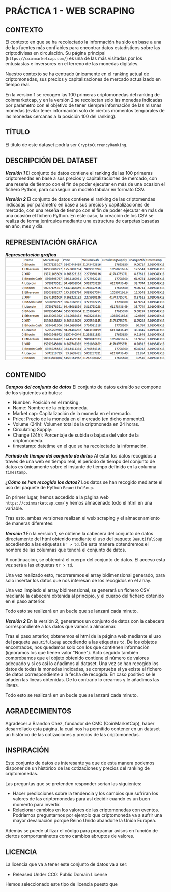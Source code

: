 # PRÁCTICA 1 - WEB SCRAPING

## CONTEXTO

El contexto en que se ha recolectado la información ha sido en base a una de las fuentes más confiables para encontrar datos estadísticos sobre las criptodivisas en circulación. Su página principal (`https://coinmarketcap.com/`) es una de las más visitadas por los entusiastas e inversores en el terreno de las monedas digitales.

Nuestro contexto se ha centrado únicamente en el ranking actual de criptomonedas, sus precios y capitalizaciones de mercado actualizado en tiempo real.

En la versión 1 se recogen las 100 primeras criptomonedas del ranking de coinmarketcap, y en la versión 2 se recolectan solo las monedas indicadas por parámetro con el objetivo de tener siempre información de las mismas monedas (evitar tener información solo de ciertos momentos temporales de las monedas cercanas a la posición 100 del ranking).

## TÍTULO

El titulo de este dataset podría ser `CryptoCurrencyRanking`.

## DESCRIPCIÓN DEL DATASET

***Versión 1***
El conjunto de datos contiene el ranking de las 100 primeras criptomendas en base a sus precios y capitalizaciones de mercado, con una reseña de tiempo con el fin de poder ejecutar en más de una ocasión el fichero Python, para conseguir un modelo tabular en formato CSV.

***Versión 2***
El conjunto de datos contiene el ranking de las criptomendas indicadas por parámetro en base a sus precios y capitalizaciones de mercado, con una reseña de tiempo con el fin de poder ejecutar en más de una ocasión el fichero Python. En este caso, la creación de los CSV se realiza de forma jerárquica mediante una estructura de carpetas basadas en año, mes y día.

## REPRESENTACIÓN GRÁFICA

***Representación gráfica***
![Dataset](./images/v2.png)

## CONTENIDO

***Campos del conjunto de datos***
El conjunto de datos extraído se compone de los siguientes atributos:

- Number: Posición en el ranking.
- Name: Nombre de la criptomoneda.
- Market cap: Capitalización de la moneda en el mercado.
- Price: Precio de la moneda en el mercado (en dicho momento).
- Volume (24h): Volumen total de la criptmoneda en 24 horas.
- Circulating Supply:
- Change (24h): Porcentaje de subida o bajada del valor de la criptomoneda.
- timestamp: datetime en el que se ha recolectado la información.

***Periodo de tiempo del conjunto de datos***
Al estar los datos recogidos a través de una web en tiempo real, el periodo de tiempo del conjunto de datos es únicamente sobre el instante de tiempo definido en la columna `timestamp`.

***¿Cómo se han recogido los datos?***
Los datos se han recogido mediante el uso del paquete de Python `BeautifulSoup`.

En primer lugar, hemos accedido a la página web `https://coinmarketcap.com/` y hemos almacenado todo el html en una variable.

Tras esto, ambas versiones realizan el web scraping y el almacenamiento de maneras diferentes:

***Versión 1***
En la versión 1, se obtiene la cabecera del conjunto de datos directamente del html obtenido mediante el uso del paquete `BeautifulSoup` accediendo a las etiquetas `hr > td`. De esta manera obtendremos el nombre de las columnas que tendrá el conjunto de datos.

A continuación, se obtendrá el cuerpo del conjunto de datos. El acceso esta vez será a las etiquetas `tr > td`.

Una vez realizado esto, recorreremos el array bidimensional generado, para solo insertar los datos que nos interesan de los recogidos en el array.

Una vez limpiado el array bidimensional, se generará un fichero CSV mediante la cabecera obtenida al principio, y el cuerpo del fichero obtenido en el paso anterior.

Todo esto se realizará en un bucle que se lanzará cada minuto.

***Versión 2***
En la versión 2, generamos un conjunto de datos con la cabecera correspondiente a los datos que vamos a almacenar.

Tras el paso anterior, obtenemos el html de la página web mediante el uso del paquete `BeautifulSoup` accediendo a las etiquetas `td`. De los objetos encontrados, nos quedamos solo con los que contienen información (ignoramos los que tienen valor "None"). Acto seguido también comprobamos que el objeto obtenido contiene el número de valores adecuado y si es así lo añadimos al dataset. Una vez se han recogido los datos de todas la monedas indicadas, se comprueba si ya existe el fichero de datos correspondiente a la fecha de recogida. En caso positivo se le añaden las líneas obtenidas. De lo contrario lo creamos y le añadimos las líneas.

Todo esto se realizará en un bucle que se lanzará cada minuto.

## AGRADECIMIENTOS

Agradecer a Brandon Chez, fundador de CMC (CoinMarketCap), haber desarrollado esta página, la cual nos ha permitido contener en un dataset un histórico de las cotizaciones y precios de las criptomonedas.

## INSPIRACIÓN

Este conjunto de datos es interesante ya que de esta manera podemos disponer de un histórico de las cotizaciones y precios del ranking de criptomonedas.

Las preguntas que se pretenden responder serían las siguientes:

- Hacer predicciones sobre la tendencia y los cambios que sufriran los valores de las criptomonedas para así decidir cuando es un buen momento para invertir.
- Relacionar cambios en los valores de las criptomonedas con eventos. Podríamos preguntarnos por ejemplo que criptomoneda va a sufrir una mayor devaluación porque Reino Unido abandone la Unión Europea.

Además se puede utilizar el código para programar avisos en función de ciertos comportaminetos como cambios abruptos de valores.

## LICENCIA

La licencia que va a tener este conjunto de datos va a ser:

- Released Under CC0: Public Domain License

Hemos seleccionado este tipo de licencia puesto que
